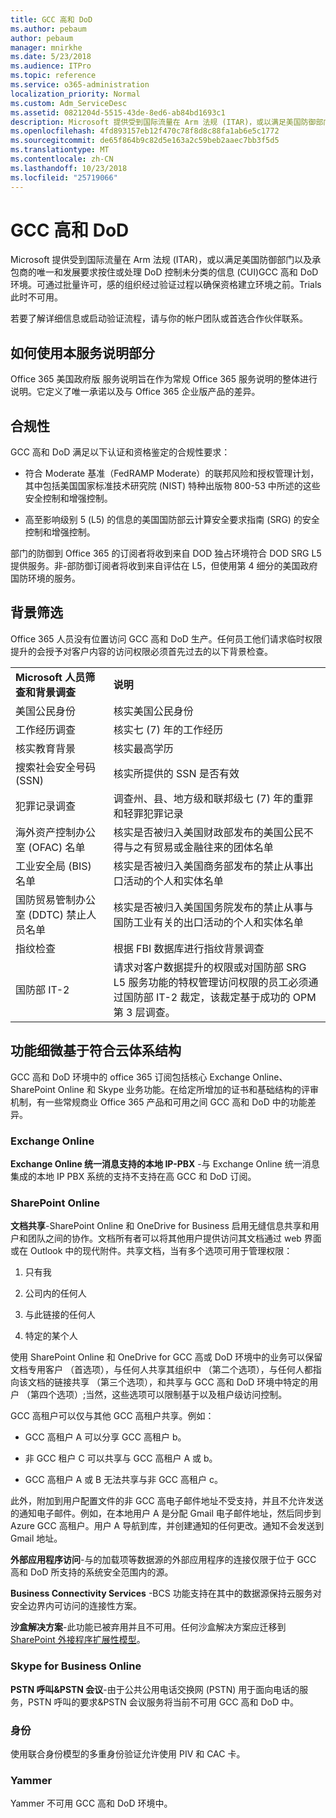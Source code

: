 ```yaml
---
title: GCC 高和 DoD
ms.author: pebaum
author: pebaum
manager: mnirkhe
ms.date: 5/23/2018
ms.audience: ITPro
ms.topic: reference
ms.service: o365-administration
localization_priority: Normal
ms.custom: Adm_ServiceDesc
ms.assetid: 0821204d-5515-43de-8ed6-ab84bd1693c1
description: Microsoft 提供受到国际流量在 Arm 法规 (ITAR)，或以满足美国防御部门以及承包商的唯一和发展要求按住或处理 DoD 控制未分类的信息 (CUI)GCC 高和 DoD 环境。可通过批量许可，感的组织经过验证过程以确保资格建立环境之前。Trials 此时不可用。
ms.openlocfilehash: 4fd893157eb12f470c78f8d8c88fa1ab6e5c1772
ms.sourcegitcommit: de65f864b9c82d5e163a2c59beb2aaec7bb3f5d5
ms.translationtype: MT
ms.contentlocale: zh-CN
ms.lasthandoff: 10/23/2018
ms.locfileid: "25719066"
---
```

# <a name="gcc-high-and-dod"></a>GCC 高和 DoD

Microsoft 提供受到国际流量在 Arm 法规 (ITAR)，或以满足美国防御部门以及承包商的唯一和发展要求按住或处理 DoD 控制未分类的信息 (CUI)GCC 高和 DoD 环境。可通过批量许可，感的组织经过验证过程以确保资格建立环境之前。Trials 此时不可用。 
  
若要了解详细信息或启动验证流程，请与你的帐户团队或首选合作伙伴联系。
  
## <a name="how-to-use-this-service-description-section"></a>如何使用本服务说明部分

Office 365 美国政府版 服务说明旨在作为常规 Office 365 服务说明的整体进行说明。它定义了唯一承诺以及与 Office 365 企业版产品的差异。
  
## <a name="compliance"></a>合规性

GCC 高和 DoD 满足以下认证和资格鉴定的合规性要求： 
  
- 符合 Moderate 基准（FedRAMP Moderate）的联邦风险和授权管理计划，其中包括美国国家标准技术研究院 (NIST) 特种出版物 800-53 中所述的这些安全控制和增强控制。
    
- 高至影响级别 5 (L5) 的信息的美国国防部云计算安全要求指南 (SRG) 的安全控制和增强控制。
    
部门的防御到 Office 365 的订阅者将收到来自 DOD 独占环境符合 DOD SRG L5 提供服务。非-部防御订阅者将收到来自评估在 L5，但使用第 4 细分的美国政府国防环境的服务。
  
## <a name="background-screening"></a>背景筛选

Office 365 人员没有位置访问 GCC 高和 DoD 生产。任何员工他们请求临时权限提升的会授予对客户内容的访问权限必须首先过去的以下背景检查。
  
|||
|:-----|:-----|
|**Microsoft 人员筛查和背景调查** <br/> |**说明** <br/> |
|美国公民身份  <br/> |核实美国公民身份  <br/> |
|工作经历调查  <br/> |核实七 (7) 年的工作经历  <br/> |
|核实教育背景  <br/> |核实最高学历  <br/> |
|搜索社会安全号码 (SSN)  <br/> |核实所提供的 SSN 是否有效  <br/> |
|犯罪记录调查  <br/> |调查州、县、地方级和联邦级七 (7) 年的重罪和轻罪犯罪记录  <br/> |
|海外资产控制办公室 (OFAC) 名单  <br/> |核实是否被归入美国财政部发布的美国公民不得与之有贸易或金融往来的团体名单  <br/> |
|工业安全局 (BIS) 名单  <br/> |核实是否被归入美国商务部发布的禁止从事出口活动的个人和实体名单  <br/> |
|国防贸易管制办公室 (DDTC) 禁止人员名单  <br/> |核实是否被归入美国国务院发布的禁止从事与国防工业有关的出口活动的个人和实体名单  <br/> |
|指纹检查  <br/> |根据 FBI 数据库进行指纹背景调查  <br/> |
|国防部 IT-2  <br/> |请求对客户数据提升的权限或对国防部 SRG L5 服务功能的特权管理访问权限的员工必须通过国防部 IT-2 裁定，该裁定基于成功的 OPM 第 3 层调查。  <br/> |
   
## <a name="feature-nuances-based-on-compliant-cloud-architecture"></a>功能细微基于符合云体系结构

GCC 高和 DoD 环境中的 office 365 订阅包括核心 Exchange Online、 SharePoint Online 和 Skype 业务功能。在给定所增加的证书和基础结构的评审机制，有一些常规商业 Office 365 产品和可用之间 GCC 高和 DoD 中的功能差异。
  
### <a name="exchange-online"></a>Exchange Online

 **Exchange Online 统一消息支持的本地 IP-PBX** -与 Exchange Online 统一消息集成的本地 IP PBX 系统的支持不支持在高 GCC 和 DoD 订阅。 
  
### <a name="sharepoint-online"></a>SharePoint Online

 **文档共享**-SharePoint Online 和 OneDrive for Business 启用无缝信息共享和用户和团队之间的协作。文档所有者可以将其他用户提供访问其文档通过 web 界面或在 Outlook 中的现代附件。共享文档，当有多个选项可用于管理权限： 
  
1. 只有我
    
2. 公司内的任何人
    
3. 与此链接的任何人
    
4. 特定的某个人
    
使用 SharePoint Online 和 OneDrive for GCC 高或 DoD 环境中的业务可以保留文档专用客户 （首选项），与任何人共享其组织中 （第二个选项），与任何人都指向该文档的链接共享 （第三个选项），和共享与 GCC 高和 DoD 环境中特定的用户 （第四个选项）;当然，这些选项可以限制基于以及租户级访问控制。
  
GCC 高租户可以仅与其他 GCC 高租户共享。例如：
  
- GCC 高租户 A 可以分享 GCC 高租户 b。
    
- 非 GCC 租户 C 可以共享与 GCC 高租户 A 或 b。
    
- GCC 高租户 A 或 B 无法共享与非 GCC 高租户 c。
    
此外，附加到用户配置文件的非 GCC 高电子邮件地址不受支持，并且不允许发送的通知电子邮件。例如，在本地用户 A 是分配 Gmail 电子邮件地址，然后同步到 Azure GCC 高租户。用户 A 导航到库，并创建通知的任何更改。通知不会发送到 Gmail 地址。
  
 **外部应用程序访问**-与的加载项等数据源的外部应用程序的连接仅限于位于 GCC 高和 DoD 所支持的系统安全范围内的源。 
  
 **Business Connectivity Services** -BCS 功能支持在其中的数据源保持云服务对安全边界内可访问的连接性方案。 
  
 **沙盒解决方案**-此功能已被弃用并且不可用。任何沙盒解决方案应迁移到[SharePoint 外接程序扩展性模型]( https://msdn.microsoft.com/en-us/library/office/fp179930.aspx)。
  
### <a name="skype-for-business-online"></a>Skype for Business Online

 **PSTN 呼叫&amp;PSTN 会议**-由于公共公用电话交换网 (PSTN) 用于面向电话的服务，PSTN 呼叫的要求&amp;PSTN 会议服务将当前不可用 GCC 高和 DoD 中。 
  
### <a name="identity"></a>身份

使用联合身份模型的多重身份验证允许使用 PIV 和 CAC 卡。
  
### <a name="yammer"></a>Yammer

Yammer 不可用 GCC 高和 DoD 环境中。
  

